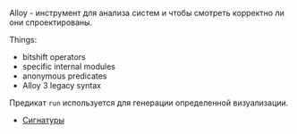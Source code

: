 Alloy - инструмент для анализа систем и чтобы смотреть корректно ли они спроектированы.

Things:

- bitshift operators
- specific internal modules
- anonymous predicates
- Alloy 3 legacy syntax

Предикат ```run``` используется для генерации определенной визуализации.

- [Сигнатуры](signatures)
